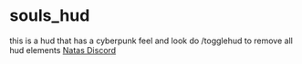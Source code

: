 # souls_hud
this is a hud that has a cyberpunk feel and look do /togglehud to remove all hud elements 
[Natas Discord](https://www.dsc.gg/natas)

